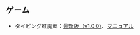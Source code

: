 ## ゲーム
- タイピング紅魔郷：[最新版（v1.0.0）](https://github.com/mamorum/works/releases/tag/thtype06-v1.0.0)、[マニュアル](https://web-dev.hatenablog.com/entry/nijisousaku/touhou/game/typing/koumakyou/manual/table-of-contents)
